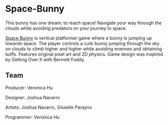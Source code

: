 # Space-Bunny
This bunny has one dream: to reach space! Navigate your way through the clouds while avoiding predators on your journey to space.

[Space Bunny](https://suihart.itch.io/space-bunny) is vertical platformer game where a bunny is jumping up towards space. The player controls a cute bunny jumping through the sky on clouds to climb higher and higher while avoiding enemies and obtaining buffs. Features original pixel art and 2D physics. Game design was inspired by Getting Over It with Bennett Foddy. 

## Team
Producer: Veronica Hu

Designer: Joshua Navarro

Artists: Joshua Navarro, Gisselle Parayno

Programmer: Veronica Hu
